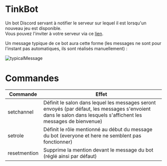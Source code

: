 # TinkBot
Un bot Discord servant à notifier le serveur sur lequel il est lorsqu'un nouveau jeu est disponible.  
Vous pouvez l'inviter à votre serveur via ce [lien](https://discordapp.com/oauth2/authorize?client_id=524395758959591425&permissions=268651536&scope=bot).

Un message typique de ce bot aura cette forme (les messages ne sont pour l'instant pas automatiques, ils sont réalisés manuellement) :

![typicalMessage](https://i.imgur.com/cq6ydWg.png)

# Commandes
Commande | Effet
---------|-------
setchannel|Définit le salon dans lequel les messages seront envoyés (par défaut, les messages s'envoient dans le salon dans lesquels s'affichent les messages de bienvenue)
setrole|Définit le rôle mentionné au début du message du bot (everyone et here ne semblent pas fonctionner)
resetmention|Supprime la mention devant le message du bot (réglé ainsi par défaut)